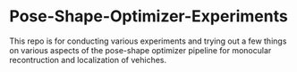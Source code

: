 # Pose-Shape-Optimizer-Experiments
This repo is for conducting various experiments and trying out a few things on various aspects of the pose-shape optimizer pipeline for monocular recontruction and localization of vehiches.
